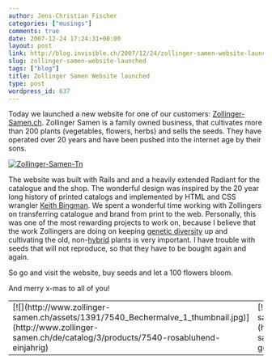 ```yaml
---
author: Jens-Christian Fischer
categories: ["musings"]
comments: true
date: 2007-12-24 17:24:31+00:00
layout: post
link: http://blog.invisible.ch/2007/12/24/zollinger-samen-website-launched/
slug: zollinger-samen-website-launched
tags: ["blog"]
title: Zollinger Samen Website launched
type: post
wordpress_id: 637
---
```


Today we launched a new website for one of our customers: [Zollinger-Samen.ch][1]. Zollinger Samen is a family owned business, that cultivates more than 200 plants (vegetables, flowers, herbs) and sells the seeds. They have operated over 20 years and have been pushed into the internet age by their sons.

[![Zollinger-Samen-Tn](http://blog.invisible.ch/wp-content/zollinger-samen-tn.png)](http://www.zollinger-samen.ch)

The website was built with Rails and and a heavily extended Radiant for the catalogue and the shop. The wonderful design was inspired by the 20 year long history of printed catalogs and implemented by HTML and CSS wrangler [Keith Bingman][2]. We spent a wonderful time working with Zollingers on transferring catalogue and brand from print to the web. Personally, this was one of the most rewarding projects to work on, because I believe that the work Zollingers are doing on keeping [genetic diversity][3] up and cultivating the old, non-[hybrid][4] plants is very important. I have trouble with seeds that will not reproduce, so that they have to be bought again and again. 

So go and visit the website, buy seeds and let a 100 flowers bloom.

And merry x-mas to all of you!
<table ><tr >
<td >
[![](http://www.zollinger-samen.ch/assets/1391/7540_Bechermalve_1_thumbnail.jpg)](http://www.zollinger-samen.ch/de/catalog/3/products/7540-rosabluhend-einjahrig)

</td>
<td >
[![](http://www.zollinger-samen.ch/assets/1295/6840_thumbnail.jpg)](http://www.zollinger-samen.ch/de/catalog/3/products/6840-gemischt-zweijahrig)

</td>

<td >
[![](http://www.zollinger-samen.ch/assets/839/3382_Erdbeerspinat_1_thumbnail.jpg)](http://www.zollinger-samen.ch/de/catalog/1/products/3382-erdbeerspinat)

</td>

<td >
[![](http://www.zollinger-samen.ch/assets/917/3454_thumbnail.jpg)](http://www.zollinger-samen.ch/de/catalog/1/products/3454-babuschka-selektion-z)

</td>

<td >
[![](http://www.zollinger-samen.ch/assets/1007/3981_Mais_thumbnail.jpg)](http://www.zollinger-samen.ch/de/catalog/1/products/2090-golden-bantam)

</td>
</tr>
</table>

[1]: http://www.zollinger-samen.ch
[2]: http://keithbingman.com/
[3]: http://en.wikipedia.org/wiki/Genetic_diversity
[4]: http://en.wikipedia.org/wiki/Hybrid_%28biology%29#Hybrids_in_nature
